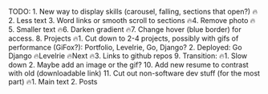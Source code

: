 TODO:
    1. New way to display skills (carousel, falling, sections that open?)
    🔥2. Less text
    3. Word links or smooth scroll to sections
    🔥4. Remove photo
    🔥5. Smaller text
    🔥6. Darken gradient
    🔥7. Change hover (blue border) for access.
    8. Projects
        🔥1. Cut down to 2-4 projects, possibly with gifs of performance (GiFox?): Portfolio, Levelrie, Go, Django?
        2. Deployed: Go Django 🔥Levelrie 🔥Next
        🔥3. Links to github repos
    9. Transition:
        🔥1. Slow down
        2. Maybe add an image or the gif?
    10. Add new resume to contrast with old (downloadable link)
    11. Cut out non-software dev stuff (for the most part)
        🔥1. Main text
        2. Posts

